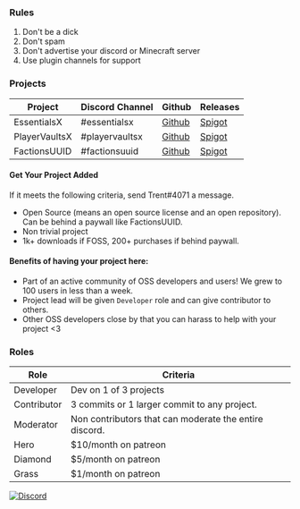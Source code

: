 ### Rules
1. Don't be a dick
2. Don't spam
3. Don't advertise your discord or Minecraft server
4. Use plugin channels for support

### Projects
| Project        | Discord Channel | Github           | Releases |
| ------------- | --- | -------------| -----|
| EssentialsX | #essentialsx | [Github](https://github.com/EssentialsX/Essentials) | [Spigot](https://www.spigotmc.org/resources/essentialsx.9089/)|
| PlayerVaultsX    | #playervaultsx | [Github](https://github.com/drtshock/PlayerVaults) |[Spigot](https://www.spigotmc.org/resources/playervaultsx.51204/) |
| FactionsUUID | #factionsuuid | [Github](https://github.com/drtshock/Factions) | [Spigot](https://www.spigotmc.org/resources/factionsuuid.1035/)    |

#### Get Your Project Added
If it meets the following criteria, send Trent#4071 a message.
* Open Source (means an open source license and an open repository). Can be behind a paywall like FactionsUUID.
* Non trivial project
* 1k+ downloads if FOSS, 200+ purchases if behind paywall.

#### Benefits of having your project here:
* Part of an active community of OSS developers and users! We grew to 100 users in less than a week.
* Project lead will be given `Developer` role and can give contributor to others.
* Other OSS developers close by that you can harass to help with your project <3


### Roles
| Role        | Criteria  |
| ------------- | ------------- |
| Developer | Dev on 1 of 3 projects |
| Contributor | 3 commits or 1 larger commit to any project. |
| Moderator | Non contributors that can moderate the entire discord. |
| Hero | $10/month on patreon |
| Diamond | $5/month on patreon |
| Grass | $1/month on patreon |

[![Discord](https://imgur.com/MFRRBn4.png)](https://discord.gg/F7gexAQ)